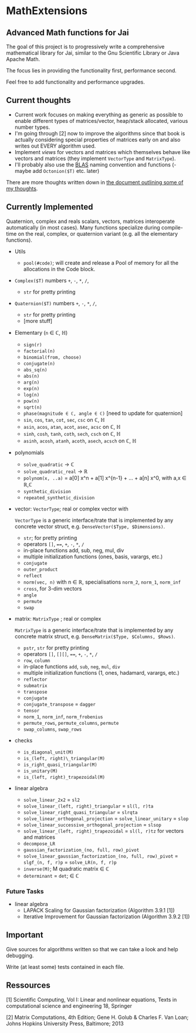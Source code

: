 # MathExtensions

## Advanced Math functions for Jai

The goal of this project is to progressively write a comprehensive
mathematical library for Jai, similar to the Gnu Scientific Library or Java Apache Math.

The focus lies in providing the functionality first, performance
second. 

Feel free to add functionality and performance upgrades.

## Current thoughts

- Current work focuses on making everything as generic as possible to enable different types of matrices/vector, heap/stack allocated, various number types.
- I'm going through [2] now to improve the algorithms since that book is actually considering special properties of matrices early on and also writes out EVERY algorithm used.
- Implement _views_ for vectors and matrices which themselves behave like vectors and matrices (they implement `VectorType` and `MatrixType`).
- I'll probably also use the [BLAS](http://www.netlib.org/blas/) naming convention and functions
(- maybe add `Octonion($T)` etc. later)

There are more thoughts written down in [the document outlining some of my thoughts](https://github.com/shiMusa/MathExtensions/blob/flags-and-other-matrix-types/Thoughts.md).

## Currently Implemented

Quaternion, complex and reals scalars, vectors, matrices interoperate automatically (in most cases).
Many functions specialize during compile-time on the real, complex, or quaternion variant (e.g. all the elementary functions).

- Utils
    - `pool(#code)`; will create and release a Pool of memory for all the allocations in the Code block.
- `Complex($T)` numbers `+`, `-`, `*`, `/`,
    - `str` for pretty printing
- `Quaternion($T)` numbers `+`, `-`, `*`, `/`,
    - `str` for pretty printing
    - [more stuff]
- Elementary (`n` ∈ ℂ, ℍ)
    - `sign(r)`
    - `factorial(n)`
    - `binomial(from, choose)`
    - `conjugate(n)`
    - `abs_sq(n)`
    - `abs(n)`
    - `arg(n)`
    - `exp(n)`
    - `log(n)`
    - `pow(n)`
    - `sqrt(n)`
    - `phase(magnitude ∈ ℂ, angle ∈ ℂ)` [need to update for quaternion]
    - `sin`, `cos`, `tan`, `cot`, `sec`, `csc` on ℂ, ℍ
    - `asin`, `acos`, `atan`, `acot`, `asec`, `acsc` on ℂ, ℍ
    - `sinh`, `cosh`, `tanh`, `coth`, `sech`, `csch` on ℂ, ℍ
    - `asinh`, `acosh`, `atanh`, `acoth`, `asech`, `acsch` on ℂ, ℍ
- polynomials
    - `solve_quadratic` -> ℂ
    - `solve_quadratic_real` -> ℝ
    - `polynom(x, ..a)` = a[0] x^n + a[1] x^{n-1} + ... + a[n] x^0, with a,x ∈ ℝ,ℂ
    - `synthetic_division`
    - `repeated_synthetic_division`
- vector: `VectorType`; real or complex vector with

    `VectorType` is a generic interface/trate that is implemented by any concrete vector struct, e.g. `DenseVector($Type, $Dimensions)`.
    - `str`; for pretty printing
    - operators `[]`, `==`, `+`, `-`, `*`, `/`
    - in-place functions add, sub, neg, mul, div
    - multiple initialization functions (ones, basis, varargs, etc.)
    - `conjugate`
    - `outer_product`
    - `reflect`
    - `norm(vec, n)` with n ∈ ℝ, specialisations `norm_2`, `norm_1`, `norm_inf`
    - `cross`, for 3-dim vectors
    - `angle`
    - `permute`
    - `swap`
- matrix: `MatrixType` ; real or complex

    `MatrixType` is a generic interface/trate that is implemented by any concrete matrix struct, e.g. `DenseMatrix($Type, $Columns, $Rows)`.
    - `pstr`, `str` for pretty printing
    - operators `[]`, `[][]`, `==`, `+`, `-`, `*`, `/`
    - `row`, `column`
    - in-place functions `add`, `sub`, `neg`, `mul`, `div`
    - multiple initialization functions (1, ones, hadamard, varargs, etc.)
    - `reflector`
    - `submatrix`
    - `transpose`
    - `conjugate`
    - `conjugate_transpose` = `dagger`
    - `tensor`
    - `norm_1`, `norm_inf`, `norm_frobenius`
    - `permute_rows`, `permute_columns`, `permute`
    - `swap_columns`, `swap_rows`
- checks
    - `is_diagonal_unit(M)`
    - `is_(left, right)\_triangular(M)`
    - `is_right_quasi_triangular(M)`
    - `is_unitary(M)`
    - `is_(left, right)_trapezoidal(M)`
- linear algebra
    - `solve_linear_2x2` = `sl2`
    - `solve_linear_(left, right)_triangular` = `sl(l, r)ta`
    - `solve_linear_right_quasi_triangular` = `slrqta`
    - `solve_linear_orthogonal_projection` = `solve_linear_unitary` = `slop`
    - `solve_linear_successive_orthogonal_projection` = `slsop`
    - `solve_linear_(left, right)_trapezoidal` = `sl(l, r)tz` for vectors and matrices
    - `decompose_LR`
    - `gaussian_factorization_(no, full, row)_pivot`
    - `solve_linear_gaussian_factorization_(no, full, row)_pivot` = `slgf_(n, f, r)p` = `solve_LR(n, f, r)p`
    - `inverse(M)`; M quadratic matrix ∈ ℂ
    - `determinant` = `det`; ∈ ℂ

### Future Tasks

- linear algebra
    - LAPACK Scaling for Gaussian factorization (Algorithm 3.9.1 [1])
    - Iterative Improvement for Gaussian factorization (Algorithm 3.9.2 [1])

## Important

Give sources for algorithms written so that we can take a look and help debugging.

Write (at least some) tests contained in each file.


## Ressources

[1] Scientific Computing, Vol I: Linear and nonlinear equations, Texts in computational science and engineering 18, Springer

[2] Matrix Computations, 4th Edition; Gene H. Golub & Charles F. Van Loan; Johns Hopkins University Press, Baltimore; 2013
